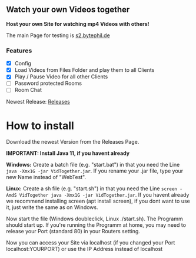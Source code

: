 <h2>Watch your own Videos together </h2>

 **Host your own Site for watching mp4 Videos with others!**
 
 The main Page for testing is [s2.bytephil.de](https://s2.bytephil.de)
 
<h3>Features</h3>

- [x] Config
- [x] Load Videos from Files Folder and play them to all Clients
- [x] Play / Pause Video for all other Clients
- [ ] Password protected Rooms
- [ ] Room Chat

Newest Release:
[Releases](https://github.com/BytePhilHD/UploadServer/releases)

<h1>How to install</h1>
Download the newest Version from the Releases Page.

**IMPORTANT: Install Java 11, if you havent already**

**Windows:** Create a batch file (e.g. "start.bat") in that you need the Line 
`java -Xmx1G -jar VidTogether.jar`. If you rename your .jar file, type your new Name
instead of "WebTest". 

**Linux:** Create a sh file (e.g. "start.sh") in that you need the Line
`screen -AmdS VidTogether java -Xmx1G -jar VidTogether.jar`. If you havent already we recommend
installing screen (apt install screen), if you dont want to use it, just write the same as on Windows.

Now start the file (Windows doubleclick, Linux ./start.sh). The Programm should start up.
If you're running the Programm at home, you may need to release your Port (standard 80) in your
Routers setting.

Now you can access your Site via localhost (if you changed your Port localhost:YOURPORT) or
use the IP Address instead of localhost



